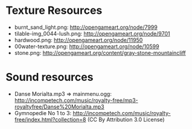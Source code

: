 # Texture Resources

* burnt_sand_light.png: http://opengameart.org/node/7999
* tilable-img_0044-lush.png: http://opengameart.org/node/9701
* hardwood.png: http://opengameart.org/node/11950
* 00water-texture.png: http://opengameart.org/node/10599
* stone.png: http://opengameart.org/content/gray-stone-mountaincliff

# Sound resources
* Danse Morialta.mp3 => mainmenu.ogg: http://incompetech.com/music/royalty-free/mp3-royaltyfree/Danse%20Morialta.mp3
* Gymnopedie No 1 to 3: http://incompetech.com/music/royalty-free/index.html?collection=8 (CC By Attribution 3.0 License)
